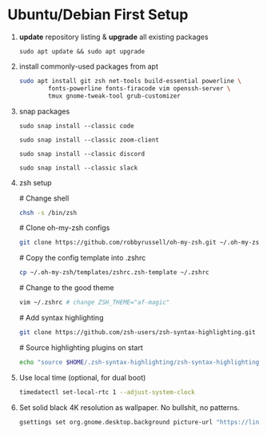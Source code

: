 Ubuntu/Debian First Setup
=================================

1. **update** repository listing & **upgrade** all existing packages

    ```shell
    sudo apt update && sudo apt upgrade
    ```

2. install commonly-used packages from apt

    ```zsh
    sudo apt install git zsh net-tools build-essential powerline \
            fonts-powerline fonts-firacode vim openssh-server \
            tmux gnome-tweak-tool grub-customizer
    ```

3. snap packages

    ```
    sudo snap install --classic code
    ```
    ```
    sudo snap install --classic zoom-client
    ```
    ```
    sudo snap install --classic discord
    ```
    ```
    sudo snap install --classic slack
    ```

4. zsh setup

    \# Change shell
    ```zsh
    chsh -s /bin/zsh 
    ```

    \# Clone oh-my-zsh configs
    ```zsh
    git clone https://github.com/robbyrussell/oh-my-zsh.git ~/.oh-my-zsh 
    ```

    \# Copy the config template into .zshrc
    ```zsh
    cp ~/.oh-my-zsh/templates/zshrc.zsh-template ~/.zshrc 
    ```

    \# Change to the good theme
    ```zsh
    vim ~/.zshrc # change ZSH_THEME="af-magic"
    ```

    \# Add syntax highlighting
    ```zsh
    git clone https://github.com/zsh-users/zsh-syntax-highlighting.git "$HOME/.zsh-syntax-highlighting" --depth 1 
    ```

    \# Source highlighting plugins on start
    ```zsh
    echo "source $HOME/.zsh-syntax-highlighting/zsh-syntax-highlighting.zsh" >> "$HOME/.zshrc" 
    ```

5. Use local time (optional, for dual boot)
    
    ```zsh
    timedatectl set-local-rtc 1 --adjust-system-clock
    ```

6. Set solid black 4K resolution as wallpaper. No bullshit, no patterns.

    ```zsh
    gsettings set org.gnome.desktop.background picture-url "https://linux.hoanganh.tech/img/black-solid-4k.png"
    ```
